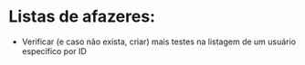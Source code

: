 # Listas de afazeres:
- Verificar (e caso não exista, criar) mais testes na listagem de um usuário específico por ID

